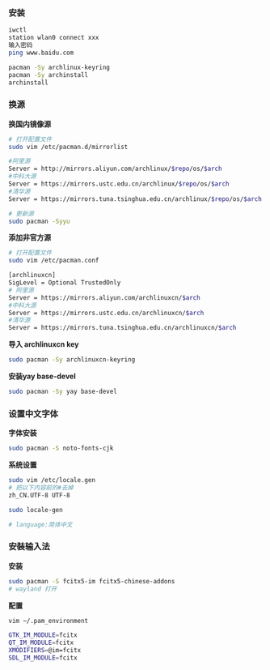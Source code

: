 ### 安装
```bash
iwctl
station wlan0 connect xxx
输入密码
ping www.baidu.com

pacman -Sy archlinux-keyring
pacman -Sy archinstall
archinstall
```

### 换源

**换国内镜像源**

```bash
# 打开配置文件
sudo vim /etc/pacman.d/mirrorlist

#阿里源
Server = http://mirrors.aliyun.com/archlinux/$repo/os/$arch
#中科大源
Server = https://mirrors.ustc.edu.cn/archlinux/$repo/os/$arch
#清华源
Server = https://mirrors.tuna.tsinghua.edu.cn/archlinux/$repo/os/$arch

# 更新源
sudo pacman -Syyu

```

**添加非官方源**
```bash
# 打开配置文件
sudo vim /etc/pacman.conf

[archlinuxcn]
SigLevel = Optional TrustedOnly
# 阿里源
Server = https://mirrors.aliyun.com/archlinuxcn/$arch
#中科大源
Server = https://mirrors.ustc.edu.cn/archlinuxcn/$arch
#清华源
Server = https://mirrors.tuna.tsinghua.edu.cn/archlinuxcn/$arch
```

**导入 archlinuxcn key**

```bash
sudo pacman -Sy archlinuxcn-keyring
```

**安装yay  base-devel**

```bash
sudo pacman -Sy yay base-devel
```

### 设置中文字体

**字体安装**

```bash
sudo pacman -S noto-fonts-cjk
```

**系统设置**
```bash
sudo vim /etc/locale.gen
# 把以下内容前的#去掉
zh_CN.UTF-8 UTF-8

sudo locale-gen

# language:简体中文

```

### 安裝输入法

**安装**

```bash
sudo pacman -S fcitx5-im fcitx5-chinese-addons
# wayland 打开
```


**配置**

```bash
vim ~/.pam_environment

GTK_IM_MODULE=fcitx
QT_IM_MODULE=fcitx
XMODIFIERS=@im=fcitx
SDL_IM_MODULE=fcitx
```
